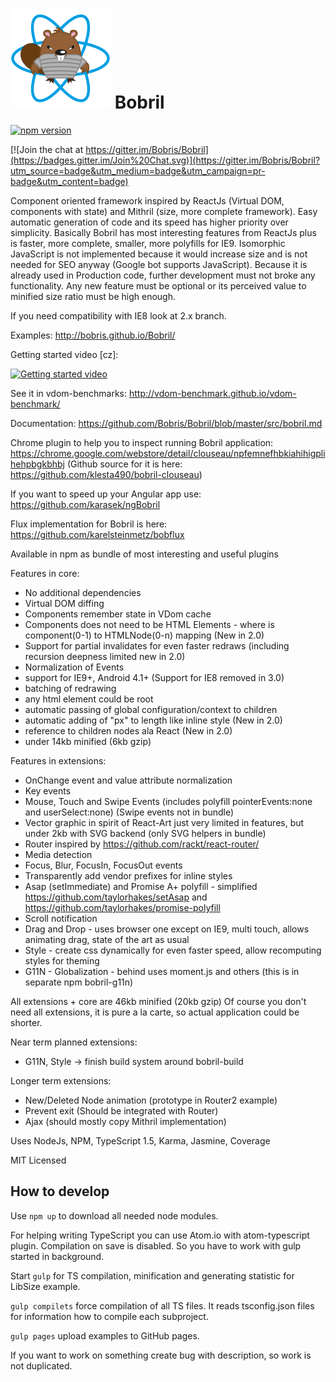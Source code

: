 ![Bobril Logo](https://raw.githubusercontent.com/Bobris/Bobril/master/logo.png)
Bobril
======

[![npm version](https://badge.fury.io/js/bobril.svg)](https://badge.fury.io/js/bobril)

[![Join the chat at https://gitter.im/Bobris/Bobril](https://badges.gitter.im/Join%20Chat.svg)](https://gitter.im/Bobris/Bobril?utm_source=badge&utm_medium=badge&utm_campaign=pr-badge&utm_content=badge)

Component oriented framework inspired by ReactJs (Virtual DOM, components with state) and Mithril (size, more complete framework).
Easy automatic generation of code and its speed has higher priority over simplicity. Basically Bobril has most interesting features from ReactJs plus is faster, more complete, smaller, more polyfills for IE9. Isomorphic JavaScript is not implemented because it would increase size and is not needed for SEO anyway (Google bot supports JavaScript).
Because it is already used in Production code, further development must not broke any functionality. Any new feature must be optional or its perceived value to minified size ratio must be high enough.

If you need compatibility with IE8 look at 2.x branch. 

Examples: http://bobris.github.io/Bobril/

Getting started video [cz]: 

[![Getting started video](http://img.youtube.com/vi/iU8_5aKHURM/default.jpg)](http://www.youtube.com/watch?v=iU8_5aKHURM)

See it in vdom-benchmarks: http://vdom-benchmark.github.io/vdom-benchmark/

Documentation: https://github.com/Bobris/Bobril/blob/master/src/bobril.md

Chrome plugin to help you to inspect running Bobril application: https://chrome.google.com/webstore/detail/clouseau/npfemnefhbkiahihigplihehpbgkbhbj
(Github source for it is here: https://github.com/klesta490/bobril-clouseau)

If you want to speed up your Angular app use: https://github.com/karasek/ngBobril

Flux implementation for Bobril is here: https://github.com/karelsteinmetz/bobflux

Available in npm as bundle of most interesting and useful plugins

Features in core:
- No additional dependencies
- Virtual DOM diffing
- Components remember state in VDom cache
- Components does not need to be HTML Elements - where is component(0-1) to HTMLNode(0-n) mapping (New in 2.0)
- Support for partial invalidates for even faster redraws (including recursion deepness limited new in 2.0)
- Normalization of Events
- support for IE9+, Android 4.1+ (Support for IE8 removed in 3.0)
- batching of redrawing
- any html element could be root
- automatic passing of global configuration/context to children
- automatic adding of "px" to length like inline style (New in 2.0)
- reference to children nodes ala React (New in 2.0)
- under 14kb minified (6kb gzip)

Features in extensions:
- OnChange event and value attribute normalization
- Key events
- Mouse, Touch and Swipe Events (includes polyfill pointerEvents:none and userSelect:none) (Swipe events not in bundle)
- Vector graphic in spirit of React-Art just very limited in features, but under 2kb with SVG backend (only SVG helpers in bundle)
- Router inspired by https://github.com/rackt/react-router/
- Media detection
- Focus, Blur, FocusIn, FocusOut events
- Transparently add vendor prefixes for inline styles
- Asap (setImmediate) and Promise A+ polyfill - simplified https://github.com/taylorhakes/setAsap and https://github.com/taylorhakes/promise-polyfill
- Scroll notification
- Drag and Drop - uses browser one except on IE9, multi touch, allows animating drag, state of the art as usual
- Style - create css dynamically for even faster speed, allow recomputing styles for theming
- G11N - Globalization - behind uses moment.js and others (this is in separate npm bobril-g11n)

All extensions + core are 46kb minified (20kb gzip)
Of course you don't need all extensions, it is pure a la carte, so actual application could be shorter.

Near term planned extensions:
- G11N, Style -> finish build system around bobril-build

Longer term extensions:
- New/Deleted Node animation (prototype in Router2 example)
- Prevent exit (Should be integrated with Router)
- Ajax (should mostly copy Mithril implementation)

Uses NodeJs, NPM, TypeScript 1.5, Karma, Jasmine, Coverage

MIT Licensed


How to develop
--------------

Use `npm up` to download all needed node modules.

For helping writing TypeScript you can use Atom.io with atom-typescript plugin. Compilation on save is disabled. So you have to work with gulp started in background.

Start `gulp` for TS compilation, minification and generating statistic for LibSize example.

`gulp compilets` force compilation of all TS files. It reads tsconfig.json files for information how to compile each subproject.

`gulp pages` upload examples to GitHub pages.

If you want to work on something create bug with description, so work is not duplicated.
